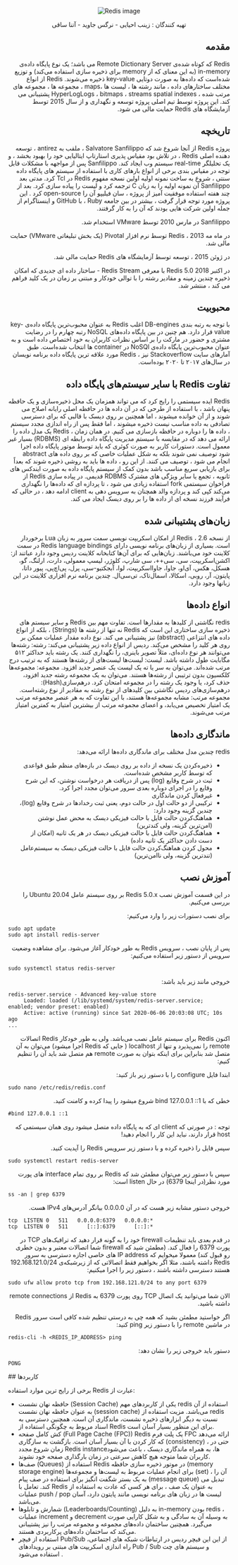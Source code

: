 

<p align="center" style="text-align:center" >
  <img src="https://cdn.iconscout.com/icon/free/png-512/redis-3-1175053.png" alt="Redis image"/>
</p>


 <div align="center">
  تهیه کنندگان : زینب احیایی - نرگس جاوید - آتنا ساقی 
</div>
 
<div dir="rtl">

##  مقدمه 


Redis که کوتاه‌ شده‌ی Remote Dictionary Server می باشد؛ یک نوع پایگاه داده‌ی ‌ in-memory (به این معنای که از memory برای ذخیره سازی استفاده می‌کند) و توزیع شده‌است که داده‌ها به صورت دوتایی key-value ذخیره می‌شوند. 
Redis از انواع مختلف ساختارهای داده  ، مانند رشته ها ، لیست ها ،maps ، مجموعه ها ، مجموعه های مرتب شده ، HyperLogLogs ، bitmaps ،  streams spatial indexes پشتیبانی می کند.
این پروژه توسط تیم اصلی پروژه توسعه و نگهداری و از سال 2015 توسط آزمایشگاه های Redis حمایت مالی می شود. 

## تاریخچه 
پروژه Redis از آنجا شروع شد که Salvatore Sanfilippo ، ملقب به antirez ، توسعه دهنده اصلی Redis ، در تلاش بود مقیاس پذیری استارتاپ ایتالیایی خود را بهبود بخشد ، و یک تحلیلگر real-time  سیستم وب ایجاد کند. Sanfilippo پس از مواجهه با مشکلات قابل توجه در مقیاس بندی برخی از انواع بارهای کاری با استفاده از سیستم های پایگاه داده سنتی ، شروع به ساخت نمونه اولیه اولین نسخه مفهوم Redis در Tcl کرد. مدتی بعد Sanfilippo آن نمونه اولیه را به زبان C ترجمه كرد و لیست را پیاده سازی كرد. بعد از چند هفته استفاده موفقیت آمیز از پروژه ، سان فیلیپو آن را open-source کرد . این پروژه مورد توجه قرار گرفت ، بیشتر در بین جامعه Ruby ، با GitHub و اینستاگرام از جمله اولین شرکت هایی بودند که آن را به کار گرفتند. 

Sanfilippo در مارس 2010 توسط VMware استخدام شد.

در ماه مه 2013 ، Redis توسط نرم افزار Pivotal (یک بخش تبلیغاتی VMware) حمایت مالی شد.

در ژوئن 2015 ، توسعه توسط آزمایشگاه های Redis حمایت مالی شد.

در اکتبر 2018 Redis 5.0 با معرفی Redis Stream - ساختار داده ای جدیدی که امکان ذخیره چندین زمینه و مقادیر رشته را با توالی خودکار و مبتنی بر زمان در یک کلید فراهم می کند ، منتشر شد. 


## محبوبیت 


با توجه به رتبه بندی DB-engines اغلب Redis به عنوان محبوب‌ترین پایگاه داده‌ی key-value قرار دارد. هم چنین در بین پایگاه‌ داده‌های NoSQL رتبه چهارم را در رضایت مشتری و حضور در مارکت را بر اساس نظرات کاربران به خود اختصاص داده است و به عنوان محبوب‌ترین پایگاه داده‌ی NoSQl در container ها انتخاب شده‌است.
طبق آمارهای سایت Stackoverflow نیز ، Redis مورد علاقه ترین پایگاه داده  برنامه نویسان در سال‌های ۲۰۱۷ تا ۲۰۲۰ بوده‌است.


##  تفاوت Redis با سایر سیستم‌های پایگاه داده‌ 

Redis ایده سیستمی را رایج کرد که می تواند همزمان یک محل ذخیره‌سازی و یک حافظه پنهان باشد ، با استفاده از طرحی که در آن داده ها در حافظه اصلی رایانه اصلاح می شوند و از آن خوانده میشوند ، اما همچنین بر روی دیسک با قالبی که برای دسترسی تصادفی به داده مناسب نیست ذخیره میشوند ، اما فقط پس از راه اندازی مجدد سیستم ، داده ها را دوباره در حافظه بازسازی می کنیم.
 در همان زمان ، Redis یک مدل داده را ارائه می دهد که در مقایسه با سیستم مدیریت پایگاه داده رابطه ای (RDBMS) بسیار غیر معمول است. دستورات کاربر به صورت کوئری که باید توسط موتور پایگاه داده اجرا شود توصیف نمی شوند بلکه به شکل عملیات خاصی که بر روی داده های abstract انجام می شود ، توصیف می کنند. از این رو ، داده ها باید به روشی ذخیره شوند که بعداً برای بازیابی سریع مناسب باشد  بدون کمک از سیستم پایگاه داده به صورت ایندکس های ثانویه ، تجمع یا سایر ویژگی های مشترک RDBMS قدیمی. 
در پیاده سازی Redis از فراخوان سیستمی fork استفاده زیادی می شود ، تا پردازه ای که داده‌ها را  نگهداری می‌کند کپی کند و پردازه والد همچنان به سرویس دهی به client ادامه دهد ، در حالی که فرآیند فرزند نسخه ای از داده ها را بر روی دیسک ایجاد می کند.


## زبان‌های پشتیبانی شده
از نسخه 2.6 ،   Redis از امکان اسکریپت نویسی سمت سرور به زبان Lua برخوردار است.
بسیاری از زبان‌های برنامه نویسی دارای Redis language bindings در سمت کلاینت خود می‌باشند. زبان‌هایی که برای آن‌ها کتابخانه کلاینت ردیس وجود دارد عباتند از:
اکشن‌اسکریپت، سی، سی++، سی شارپ، کلوژر، لیسپ معمولی، دارت، ارلنگ، گو، هسکل، هکس، آی‌او، جاوا، جاوااسکریپت، لوا، آبجکتیو-سی، پرل، پی‌اچ‌پی، پیور داتا، پایتون، آر، روبی، اسکالا، اسمال‌تاک، تی‌سی‌ال. چندین برنامه نرم افزاری کلاینت در این زبانها وجود دارد.

## انواع داده‌ها
redis نگاشتی از کلیدها به مقدارها است. تفاوت مهم بین Redis و سایر سیستم های ذخیره سازی ساختاری این است که Redis نه تنها از رشته ها (Strings) ، بلکه از انواع داده های انتزاعی (abstract) نیز پشتیبانی می کند.
 نوع داده مقدار عملیات ممکن بر روی هر کلید را مشخص می‌کند. ردیس از انواع داده زیر پشتیبانی می‌کند:
رشته: رشته‌ها می‌توانند هر نوع داده‌ای، مثلاً تصویر باینری، را نگهداری کنند. یک رشته باید حداکثر ۵۱۲ مگابایت طول داشته باشد.
لیست: لیست‌ها لیست‌های از رشته‌ها هستند که به ترتیب درج مرتب شده‌اند. می‌توان به سر یا ته یک لیست یک عنصر جدید افزود.
مجموعه: مجموعه‌ها کلکسیون بدون ترتیبی از رشته‌ها هستند. می‌توان به یک مجموعه رشته جدید افزود، حذف کرد، یا وجود یک رشته را در مجموعه امتحان کرد.
درهم‌سازی(Hash): درهم‌سازی‌های ردیس نگاشتی بین کلیدهای از نوع رشته به مقادیر از نوع رشته‌است.
مجموعه مرتب: مشابه مجموعه‌ها هستند، با این تفاوت که به هر عنصر مجموعه مرتب یک امتیاز تخصیص می‌یابد، و اعضای مجموعه مرتب از بیشترین امتیاز به کمترین امتیاز مرتب می‌شوند.

## ماندگاری داده‌ها
redis چندین مدل مختلف برای ماندگاری داده‌ها ارائه می‌دهد:
* ذخیره‌کردن یک نسخه از داده بر روی دیسک در بازه‌های منظم طبق قواعدی که توسط کاربر مشخص شده‌است.
* ثبت در شرح وقایع (log) پس از دریافت هر درخواست نوشتن، که این شرح وقایع را در اجرای دوباره بعدی سرور می‌توان مجدد اجرا کرد.
* غیرفعال کردن ماندگاری
* ترکیبی از دو حالت اول
در حالت دوم، یعنی ثبت رخدادها در شرح وقایع (log)، چندین گزینه وجود دارد:
* هماهنگ‌کردن حالت فایل با حالت فیزیکی دیسک به محض عمل نوشتن (امن‌ترین گزینه، ولی کندترین)
* هماهنگ‌کردن حالت فایل با حالت فیزیکی دیسک در هر یک ثانیه (امکان از دست دادن حداکثر یک ثانیه داده)
* محول کردن هماهنگ‌کردن حالت فایل با حالت فیزیکی دیسک به سیستم‌عامل (تندترین گزینه، ولی ناامن‌ترین)


## آموزش نصب 

در این قسمت آموزش نصب Redis 5.0.x بر روی سیستم‌ عامل Ubuntu 20.04 را بررسی می‌کنیم.

برای نصب دستورات زیر را وارد می‌کنیم:



<div dir="ltr">

```
sudo apt update
sudo apt install redis-server
```

</div>




پس از پایان نصب ، سرویس Redis به طور خودکار آغاز می‌شود. برای مشاهده وضعیت سرویس از دستور زیر استفاده می‌کنیم:


<div dir="ltr">

```
sudo systemctl status redis-server
```

</div>



خروجی مانند زیر باید باشد:



<div dir="ltr">

```
redis-server.service - Advanced key-value store
     Loaded: loaded (/lib/systemd/system/redis-server.service; enabled; vendor preset: enabled)
     Active: active (running) since Sat 2020-06-06 20:03:08 UTC; 10s ago
...
```

</div>


اکنون Redis برای سیستم عامل نصب می‌باشد. ولی به طور خودکار Redis اتصالات remote را نمی‌پذیرد و تنها از localhost ( جایی که Redis اجرا میشود) می‌توان به آن متصل شد بنابراین برای اینکه بتوان به صورت remote هم متصل شد باید آن را تنظیم کنیم:

ابتدا فایل configure را با دستور زیر باز کنید:


<div dir="ltr">

```
sudo nano /etc/redis/redis.conf
```

</div>

خطی که با bind 127.0.0.1 ::1 شروع میشود را پیدا کرده و کامنت کنید. 


 
<div dir="ltr">

```
#bind 127.0.0.1 ::1
```

</div>

توجه : در صورتی که client ای که به پایگاه داده متصل میشود روی همان سیستمی که host قرار دارند، نباید این کار را انجام دهید!

سپس فایل را ذخیره کرده و با دستور زیر سرویس Redis را آپدیت کنید.



<div dir="ltr">

```
sudo systemctl restart redis-server
```

</div>

سپس با دستور زیر می‌توان مطمئن شد که Redis بر روی تمام interface  های پورت مورد نظر(در اینجا 6379) در حال listen است:


<div dir="ltr">

```
ss -an | grep 6379
```

</div>


خروجی دستور مشابه زیر هست که در آن 0.0.0.0 بیانگر آدرس‌های IPv4 هست.



<div dir="ltr">

```
tcp  LISTEN 0   511   0.0.0.0:6379   0.0.0.0:*
tcp  LISTEN 0   511      [::]:6379      [::]:* 
```

</div>

 در قدم بعدی باید تنظیمات firewall خود را به گونه قرار دهید که ترافیک‌های TCP در پورت 6379 را فعال کند.
 (مطمئن شید که firewall شما اتصالات معتبر و بدون خطری رو قبول کند)
معمولا میخوایم که IP address های خاصی اجازه دسترسی به سرور Redis داشته باشند، مثلا اگر بخواهیم فقط اتصالاتی که از زیرشبکه‌ی 192.168.121.0/24 هستند دسترسی داشته باشند ، دستور زیر را اجرا میکنیم:


<div dir="ltr">

```
sudo ufw allow proto tcp from 192.168.121.0/24 to any port 6379
```

</div>
 
 
 الان شما می‌توانید یک اتصال TCP روی پورت 6379 به Redis از remote connections داشته باشید.
 
اگر خواستید مطمئن بشید که همه چی به درستی تنظیم شده کافی است  سرور Redis در ماشین remote را با دستور زیر ping کنید:

<div dir="ltr">

```
redis-cli -h <REDIS_IP_ADDRESS> ping
```

</div>


دستور باید خروجی زیر را نشان دهد:

 


<div dir="ltr">

```
PONG
```

</div>



 
</div>
## کاربردها 

برخی از رایج ترین موارد استفاده Redis عبارت از:
*  حافظه نهان نشست (Session Cache)
یکی از کاربرد‌های مهم redis استفاده از آن به عنوان حافظه نهان نشست (session cache) می‌باشد. مزیت استفاده از redis نسبت به دیگر ابزارهای ذخیره نشست، ماندگاری آن است. همچنین دسترسی به اسناد مربوط به چگونگی استفاده از Redis برای این منظور بسیار آسان است.
*  کش کامل صفحه (Full Page Cache (FPC))
Redis یک پلت فرم FPC ارائه می‌دهد که کار کردن با آن بسیار آسان است. بازگشت به سازگاری (consistency) ، حتی در زمان شروع مجدد  Redis instanceها، به همراه ماندگاری دیسک ، باعث می‌شود کاربران شما متوجه هیچ کاهش سرعتی در زمان بارگذاری صفحه خود نشوند.
* صف‌ها (Queues)
استفاده از Redis در موتور ذخیره سازی حافظه (memory storage engine) برای انجام عملیات مربوط به لیست‌ها و مجموعه‌ها (set) ، آن را به یک بستر شگفت انگیز برای استفاده در صف پیام (message queue) تبدیل می کند. تعامل با Redis به عنوان یک صف ، برای هر کسی که عادت به استفاده از عملیات push / pop لیست ها در زبان های برنامه نویسی مانند پایتون دارد، آسان می‌باشد.
* شمارش و تابلو‌ها (Leaderboards/Counting)
به دلیل in-memory بودن redis ، عملیات increment و decrement به وسیله آن به سادگی و به شکل کارایی صورت می‌گیرد. همچنین ساختمان داده‌های مجموعه و مجموعه مرتب را نیز پشتیبانی می‌کند که ساختمان داده‌های پرکاربردی هستند.
* استفاده از فیچر Pub/Sub
از این این فیچر ردیس در ارتباطات شبکه های اجتماعی، راه اندازی اسکریپت های مبتنی بر رویدادهای Pub / Sub و سیستم های چت استفاده می‌شود .

